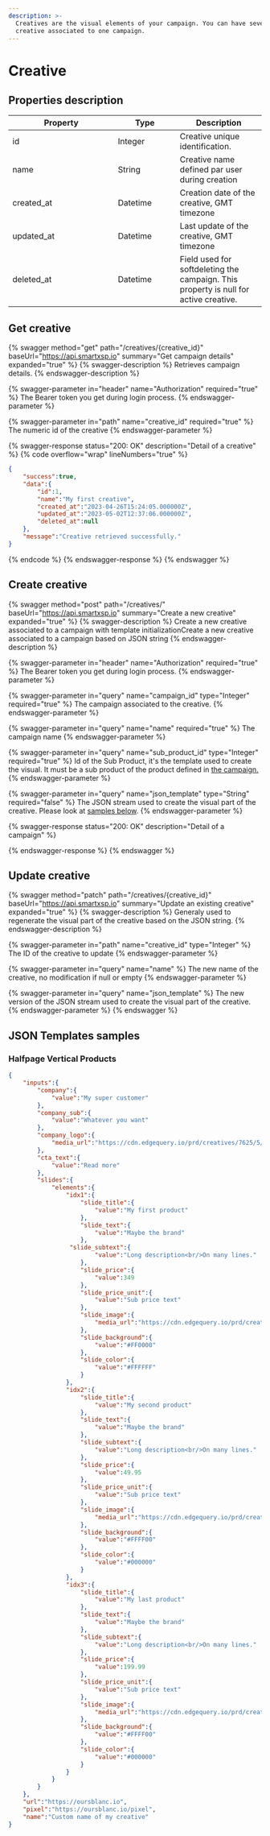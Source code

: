 ```yaml
---
description: >-
  Creatives are the visual elements of your campaign. You can have several
  creative associated to one campaign.
---
```


# Creative

## Properties description

<table><thead><tr><th width="194">Property</th><th width="107.33333333333331">Type</th><th>Description</th></tr></thead><tbody><tr><td>id</td><td>Integer</td><td>Creative unique identification.</td></tr><tr><td>name</td><td>String</td><td>Creative name defined par user during creation</td></tr><tr><td>created_at</td><td>Datetime</td><td>Creation date of the creative, GMT timezone</td></tr><tr><td>updated_at</td><td>Datetime</td><td>Last update of the creative, GMT timezone</td></tr><tr><td>deleted_at</td><td>Datetime</td><td>Field used for softdeleting the campaign. This property is null for active creative.</td></tr></tbody></table>

## Get creative

{% swagger method="get" path="/creatives/{creative_id}" baseUrl="https://api.smartxsp.io" summary="Get campaign details" expanded="true" %}
{% swagger-description %}
Retrieves campaign details.
{% endswagger-description %}

{% swagger-parameter in="header" name="Authorization" required="true" %}
The Bearer token you get during login process.
{% endswagger-parameter %}

{% swagger-parameter in="path" name="creative_id" required="true" %}
The numeric id of the creative
{% endswagger-parameter %}

{% swagger-response status="200: OK" description="Detail of a creative" %}
{% code overflow="wrap" lineNumbers="true" %}
```json
{
    "success":true,
    "data":{
        "id":1,
        "name":"My first creative",
        "created_at":"2023-04-26T15:24:05.000000Z",
        "updated_at":"2023-05-02T12:37:06.000000Z",
        "deleted_at":null
    },
    "message":"Creative retrieved successfully."
}
```
{% endcode %}
{% endswagger-response %}
{% endswagger %}

## Create creative

{% swagger method="post" path="/creatives/" baseUrl="https://api.smartxsp.io" summary="Create a new creative" expanded="true" %}
{% swagger-description %}
Create a new creative associated to a campaign with template initializationCreate a new creative associated to a campaign based on JSON string
{% endswagger-description %}

{% swagger-parameter in="header" name="Authorization" required="true" %}
The Bearer token you get during login process.
{% endswagger-parameter %}

{% swagger-parameter in="query" name="campaign_id" type="Integer" required="true" %}
The campaign associated to the creative.
{% endswagger-parameter %}

{% swagger-parameter in="query" name="name" required="true" %}
The campaign name
{% endswagger-parameter %}

{% swagger-parameter in="query" name="sub_product_id" type="Integer" required="true" %}
Id of the Sub Product, it's the template used to create the visual. It must be a sub product of the product defined in [the campaign.](campaign.md#create-campaign)
{% endswagger-parameter %}

{% swagger-parameter in="query" name="json_template" type="String" required="false" %}
The JSON stream used to create the visual part of the creative. Please look at [samples below](creative.md#json-templates-samples).
{% endswagger-parameter %}

{% swagger-response status="200: OK" description="Detail of a campaign" %}

{% endswagger-response %}
{% endswagger %}

## Update creative

{% swagger method="patch" path="/creatives/{creative_id}" baseUrl="https://api.smartxsp.io" summary="Update an existing creative" expanded="true" %}
{% swagger-description %}
Generaly used to regenerate the visual part of the creative based on the JSON string.
{% endswagger-description %}

{% swagger-parameter in="path" name="creative_id" type="Integer" %}
The ID of the creative to update
{% endswagger-parameter %}

{% swagger-parameter in="query" name="name" %}
The new name of the creative, no modification if null or empty
{% endswagger-parameter %}

{% swagger-parameter in="query" name="json_template" %}
The new version of the JSON stream used to create the visual part of the creative.
{% endswagger-parameter %}
{% endswagger %}

## JSON Templates samples

### Halfpage Vertical Products

```json
{
    "inputs":{    
        "company":{
            "value":"My super customer"
        },
        "company_sub":{
            "value":"Whatever you want"
        },
        "company_logo":{
            "media_url":"https://cdn.edgequery.io/prd/creatives/7625/5/company_logo_80.jpg"
        },
        "cta_text":{
            "value":"Read more"
        },
        "slides":{
            "elements":{
                "idx1":{
                    "slide_title":{
                        "value":"My first product"
                    },
                    "slide_text":{
                        "value":"Maybe the brand"
                    },
                 "slide_subtext":{
                        "value":"Long description<br/>On many lines."
                    },
                    "slide_price":{
                        "value":349
                    },
                    "slide_price_unit":{
                        "value":"Sub price text"
                    },
                    "slide_image":{
                        "media_url":"https://cdn.edgequery.io/prd/creatives/7625/4/slide_300x300_1.jpg"
                    },
                    "slide_background":{
                        "value":"#FF0000"
                    },
                    "slide_color":{
                        "value":"#FFFFFF"
                    }
                },
                "idx2":{
                    "slide_title":{
                        "value":"My second product"
                    },
                    "slide_text":{
                        "value":"Maybe the brand"
                    },
                    "slide_subtext":{
                        "value":"Long description<br/>On many lines."
                    },
                    "slide_price":{
                        "value":49.95
                    },
                    "slide_price_unit":{
                        "value":"Sub price text"
                    },
                    "slide_image":{
                        "media_url":"https://cdn.edgequery.io/prd/creatives/7625/7/slide_300x300_2.jpg"
                    },
                    "slide_background":{
                        "value":"#FFFF00"
                    },
                    "slide_color":{
                        "value":"#000000"
                    }
                },
                "idx3":{
                    "slide_title":{
                        "value":"My last product"
                    },
                    "slide_text":{
                        "value":"Maybe the brand"
                    },
                    "slide_subtext":{
                        "value":"Long description<br/>On many lines."
                    },
                    "slide_price":{
                        "value":199.99
                    },
                    "slide_price_unit":{
                        "value":"Sub price text"
                    },
                    "slide_image":{
                        "media_url":"https://cdn.edgequery.io/prd/creatives/7625/9/slide_300x300_4.png"
                    },
                    "slide_background":{
                        "value":"#FFFF00"
                    },
                    "slide_color":{
                        "value":"#000000"
                    }
                }
            }
        }
    },
    "url":"https://oursblanc.io",
    "pixel":"https://oursblanc.io/pixel",
    "name":"Custom name of my creative"
}
```
